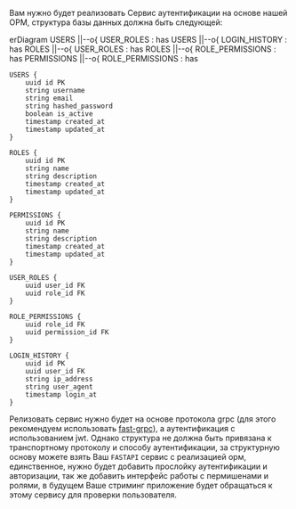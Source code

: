 Вам нужно будет реализовать
Cервис аутентификации на основе нашей ОРМ, структура базы данных должна быть следующей:

erDiagram
USERS ||--o{ USER_ROLES : has
USERS ||--o{ LOGIN_HISTORY : has
ROLES ||--o{ USER_ROLES : has
ROLES ||--o{ ROLE_PERMISSIONS : has
PERMISSIONS ||--o{ ROLE_PERMISSIONS : has

    USERS {
        uuid id PK
        string username
        string email
        string hashed_password
        boolean is_active
        timestamp created_at
        timestamp updated_at
    }

    ROLES {
        uuid id PK
        string name
        string description
        timestamp created_at
        timestamp updated_at
    }

    PERMISSIONS {
        uuid id PK
        string name
        string description
        timestamp created_at
        timestamp updated_at
    }

    USER_ROLES {
        uuid user_id FK
        uuid role_id FK
    }

    ROLE_PERMISSIONS {
        uuid role_id FK
        uuid permission_id FK
    }

    LOGIN_HISTORY {
        uuid id PK
        uuid user_id FK
        string ip_address
        string user_agent
        timestamp login_at
    }

Релизовать сервис нужно будет на основе протокола grpc (для этого рекомендуем
использовать [fast-grpc](https://github.com/OlegYurchik/fast-grpc)),
а аутентификация с использованием jwt.
Однако структура не должна быть привязана к транспортному протоколу и способу аутентификации,
за структурную основу можете взять Ваш `FASTAPI` cервис с реализацией орм, единственное, нужно будет добавить прослойку
аутентификации и авторизации, так же добавить интерфейс работы с пермишенами и ролями, в будущем Ваше стриминг
приложение будет обращаться к этому сервису для проверки пользователя.
